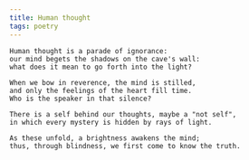 ```yaml
---
title: Human thought
tags: poetry
---
```


    Human thought is a parade of ignorance:
    our mind begets the shadows on the cave's wall:
    what does it mean to go forth into the light?

    When we bow in reverence, the mind is stilled,
    and only the feelings of the heart fill time.
    Who is the speaker in that silence?

    There is a self behind our thoughts, maybe a "not self",
    in which every mystery is hidden by rays of light.

    As these unfold, a brightness awakens the mind;
    thus, through blindness, we first come to know the truth.



